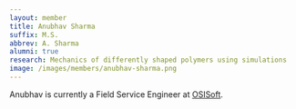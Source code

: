 ```yaml
---
layout: member
title: Anubhav Sharma
suffix: M.S.
abbrev: A. Sharma
alumni: true
research: Mechanics of differently shaped polymers using simulations
image: /images/members/anubhav-sharma.png
---
```


Anubhav is currently a Field Service Engineer at
[OSISoft](http://www.osisoft.com/).
